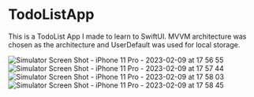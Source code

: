 # TodoListApp

This is a TodoList App I made to learn to SwiftUI.
MVVM architecture was chosen as the architecture and UserDefault was used for local storage.

![Simulator Screen Shot - iPhone 11 Pro - 2023-02-09 at 17 56 55](https://user-images.githubusercontent.com/30154300/217848712-4510cb8e-fb5b-4601-983e-ec4dbc52defb.png)
![Simulator Screen Shot - iPhone 11 Pro - 2023-02-09 at 17 57 44](https://user-images.githubusercontent.com/30154300/217848723-fdddf41c-a05b-4098-a149-2495717146c7.png)
![Simulator Screen Shot - iPhone 11 Pro - 2023-02-09 at 17 58 03](https://user-images.githubusercontent.com/30154300/217848726-4ff97e37-b1c9-49db-ad4e-ddd726fbd5a0.png)
![Simulator Screen Shot - iPhone 11 Pro - 2023-02-09 at 17 58 45](https://user-images.githubusercontent.com/30154300/217848727-6c76c87d-8b3c-43ad-9100-f3719ae4c93b.png)
